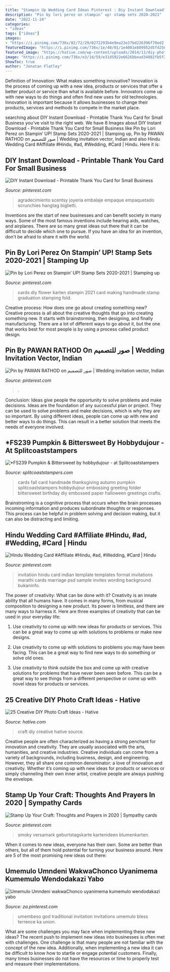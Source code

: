 ```yaml
---
title: "Stampin Up Wedding Card Ideas Pinterest : Diy Instant Download"
description: "Pin by lori perez on stampin’ up! stamp sets 2020-2021"
date: "2022-11-24"
categories:
- "ideas"
tags: ["ideas"]
images:
- "https://i.pinimg.com/736x/82/72/29/8272293b4e9ea23e37bd226396f70ed2.jpg"
featuredImage: "https://i.pinimg.com/736x/1e/40/01/1e4001e809952d5fd25094dac83aa71e.jpg"
featured_image: "https://hative.com/wp-content/uploads/2014/11/diy-photo-craft-ideas/23-diy-photo-craft-ideas.jpg"
image: "https://i.pinimg.com/736x/e3/1d/59/e31d5922e6626bbead34082fb5f2113b.jpg"
ShowToc: true
author: "Jonatan Flatley"
---
```



Definition of Innovation: What makes something innovative?
Innovation is the process of coming up with a new idea, products or services that offer a better product or service than what is available before. Innovators come up with new ways to do things and often find new uses for old technologies. Innovation is important because it allows businesses to change their products, services and methods to compete in the market place.

	

		
searching about DIY Instant Download - Printable Thank You Card for Small Business you've visit to the right web. We have 8 Images about DIY Instant Download - Printable Thank You Card for Small Business like Pin by Lori Perez on Stampin’ UP! Stamp Sets 2020-2021 | Stamping up, Pin by PAWAN RATHOD on صور للتصميم | Wedding invitation vector, Indian and also Hindu Wedding Card #Affiliate #Hindu, #ad, #Wedding, #Card | Hindu. Here it is:
		
    
## DIY Instant Download - Printable Thank You Card For Small Business

<img loading=lazy src="https://i.pinimg.com/736x/a4/3e/73/a43e73273ffb399d7c91b5368f94c5c7.jpg" onerror="this.onerror=null;this.src='https://tse3.mm.bing.net/th?id=OIP.OtKDMNsAyDI4OWeXvygNVAHaHa&amp;pid=15.1';" alt="DIY Instant Download - Printable Thank You Card for Small Business">

_Source: pinterest.com_

>agradecimiento scentsy joyería embalaje empaque empaquetado scrunchies hangtag biglietti. 

	

Inventions are the start of new businesses and can benefit society in many ways. Some of the most famous inventions include hearing aids, watches, and airplanes. There are so many great ideas out there that it can be difficult to decide which one to pursue. If you have an idea for an invention, don't be afraid to share it with the world.

    
## Pin By Lori Perez On Stampin’ UP! Stamp Sets 2020-2021 | Stamping Up

<img loading=lazy src="https://i.pinimg.com/736x/82/72/29/8272293b4e9ea23e37bd226396f70ed2.jpg" onerror="this.onerror=null;this.src='https://tse3.mm.bing.net/th?id=OIP.Wk_M8pnRRc__PkVHLMvOjAHaJ3&amp;pid=15.1';" alt="Pin by Lori Perez on Stampin’ UP! Stamp Sets 2020-2021 | Stamping up">

_Source: pinterest.com_

>cards diy flower karten stampin 2021 card making handmade stamp graduation stamping fold. 

	

Creative process: How does one go about creating something new?
Creative process is all about the creative thoughts that go into creating something new. It starts with brainstorming, then designing, and finally manufacturing. There are a lot of different ways to go about it, but the one that works best for most people is by using a process called product design.

    
## Pin By PAWAN RATHOD On صور للتصميم | Wedding Invitation Vector, Indian

<img loading=lazy src="https://i.pinimg.com/736x/45/b6/06/45b6060c1ce0a446e0baba75867763b3.jpg" onerror="this.onerror=null;this.src='https://tse3.mm.bing.net/th?id=OIP.wU38vLEVGGRXXFGUuQ1QigHaNK&amp;pid=15.1';" alt="Pin by PAWAN RATHOD on صور للتصميم | Wedding invitation vector, Indian">

_Source: pinterest.com_

>. 

	

Conclusion: Ideas give people the opportunity to solve problems and make decisions.
Ideas are the foundation of any successful plan or project. They can be used to solve problems and make decisions, which is why they are so important. By using different ideas, people can come up with new and better ways to do things. This can result in a better solution that meets the needs of everyone involved.

    
## *FS239 Pumpkin &amp; Bittersweet By Hobbydujour - At Splitcoaststampers

<img loading=lazy src="http://images.splitcoaststampers.com/data/gallery/500/2011/09/04/100_3540_by_hobbydujour.jpg" onerror="this.onerror=null;this.src='https://tse4.mm.bing.net/th?id=OIP.IZe0hzHpUO-B5DngTFPgGgAAAA&amp;pid=15.1';" alt="*FS239 Pumpkin &amp; Bittersweet by hobbydujour - at Splitcoaststampers">

_Source: splitcoaststampers.com_

>cards fall card handmade thanksgiving autumn pumpkin splitcoaststampers hobbydujour embossing greeting folder bittersweet birthday diy embossed paper halloween greetings crafts. 

	

Brainstroming is a cognitive process that occurs when the brain processes incoming information and produces subordinate thoughts or responses. This process can be helpful in problem solving and decision making, but it can also be distracting and limiting.

    
## Hindu Wedding Card #Affiliate #Hindu, #ad, #Wedding, #Card | Hindu

<img loading=lazy src="https://i.pinimg.com/736x/33/a7/fd/33a7fd8d3518fa56194ef2643854952e--wedding-invitation-templates-hindu-weddings.jpg" onerror="this.onerror=null;this.src='https://tse4.mm.bing.net/th?id=OIP.DjgAo1l17frwd4eztpYWsQHaKT&amp;pid=15.1';" alt="Hindu Wedding Card #Affiliate #Hindu, #ad, #Wedding, #Card | Hindu">

_Source: pinterest.com_

>invitation hindu card indian template templates format invitations marathi cards marriage psd sample invites wording background bukaninfo. 

	

The power of creativity: What can be done with it?
Creativity is an innate ability that all humans have. It comes in many forms, from musical composition to designing a new product. Its power is limitless, and there are many ways to harness it. Here are three examples of creativity that can be used in your everyday life:
1. Use creativity to come up with new ideas for products or services. This can be a great way to come up with solutions to problems or make new designs.

2. Use creativity to come up with solutions to problems you may have been facing. This can be a great way to find new ways to do something or solve old ones.

3. Use creativity to think outside the box and come up with creative solutions for problems that have never been seen before. This can be a great way to see things from a different perspective or come up with novel ideas for products or services.

    
## 25 Creative DIY Photo Craft Ideas - Hative

<img loading=lazy src="https://hative.com/wp-content/uploads/2014/11/diy-photo-craft-ideas/23-diy-photo-craft-ideas.jpg" onerror="this.onerror=null;this.src='https://tse1.mm.bing.net/th?id=OIP.MgGUXorVUvA4fWyds88K4AHaOl&amp;pid=15.1';" alt="25 Creative DIY Photo Craft Ideas - Hative">

_Source: hative.com_

>craft diy creative hative source. 

	

Creative people are often characterized as having a strong penchant for innovation and creativity. They are usually associated with the arts, humanities, and creative industries. Creative individuals can come from a variety of backgrounds, including business, design, and engineering. However, they all share one common denominator: a love of innovation and creativity. Whether it’s coming up with new ideas for products or services or simply channeling their own inner artist, creative people are always pushing the envelope.

    
## Stamp Up Your Craft: Thoughts And Prayers In 2020 | Sympathy Cards

<img loading=lazy src="https://i.pinimg.com/736x/1e/40/01/1e4001e809952d5fd25094dac83aa71e.jpg" onerror="this.onerror=null;this.src='https://tse3.mm.bing.net/th?id=OIP.G7b9FYw_brmSo4TV5IvilwHaJ3&amp;pid=15.1';" alt="Stamp Up Your Craft: Thoughts and Prayers in 2020 | Sympathy cards">

_Source: pinterest.com_

>smoky versamark geburtstagskarte kartenideen blumenkarten. 

	

When it comes to new ideas, everyone has their own. Some are better than others, but all of them hold potential for turning your business around. Here are 5 of the most promising new ideas out there: 

    
## Umemulo Umndeni WakwaChonco Uyanimema Kumemulo Wendodakazi Yabo

<img loading=lazy src="https://i.pinimg.com/736x/e3/1d/59/e31d5922e6626bbead34082fb5f2113b.jpg" onerror="this.onerror=null;this.src='https://tse4.mm.bing.net/th?id=OIP.jpUcNPk_dYK7hkHmhJA88wHaKZ&amp;pid=15.1';" alt="Umemulo Umndeni wakwaChonco uyanimema kumemulo wendodakazi yabo">

_Source: za.pinterest.com_

>umembeso god traditional invitation invitations umemulo bless terrence ka union. 

	

What are some challenges you may face when implementing these new ideas?
The recent push to implement new ideas into businesses is often met with challenges. One challenge is that many people are not familiar with the concept of the new idea. Additionally, when implementing a new idea it can be difficult to know how to startle or engage potential customers. Finally, many times businesses do not have the resources or time to properly test and measure their implementations.

